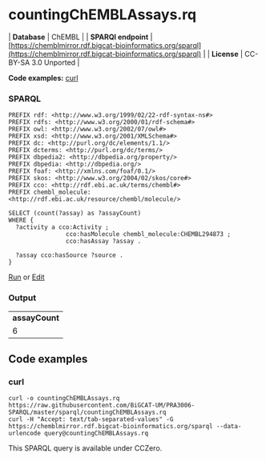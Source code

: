 # countingChEMBLAssays.rq

| **Database** | ChEMBL |
| **SPARQl endpoint** | [https://chemblmirror.rdf.bigcat-bioinformatics.org/sparql](https://chemblmirror.rdf.bigcat-bioinformatics.org/sparql) |
| **License** | CC-BY-SA 3.0 Unported |

**Code examples:** [curl](#curl)

### SPARQL

```sparql
PREFIX rdf: <http://www.w3.org/1999/02/22-rdf-syntax-ns#>
PREFIX rdfs: <http://www.w3.org/2000/01/rdf-schema#>
PREFIX owl: <http://www.w3.org/2002/07/owl#>
PREFIX xsd: <http://www.w3.org/2001/XMLSchema#>
PREFIX dc: <http://purl.org/dc/elements/1.1/>
PREFIX dcterms: <http://purl.org/dc/terms/>
PREFIX dbpedia2: <http://dbpedia.org/property/>
PREFIX dbpedia: <http://dbpedia.org/>
PREFIX foaf: <http://xmlns.com/foaf/0.1/>
PREFIX skos: <http://www.w3.org/2004/02/skos/core#>
PREFIX cco: <http://rdf.ebi.ac.uk/terms/chembl#>
PREFIX chembl_molecule: <http://rdf.ebi.ac.uk/resource/chembl/molecule/>

SELECT (count(?assay) as ?assayCount)
WHERE {
  ?activity a cco:Activity ;
                cco:hasMolecule chembl_molecule:CHEMBL294873 ;
                cco:hasAssay ?assay .

  ?assay cco:hasSource ?source .
}

```

[Run](https://chemblmirror.rdf.bigcat-bioinformatics.org/sparql/?query=PREFIX%20rdf%3A%20%3Chttp%3A%2F%2Fwww.w3.org%2F1999%2F02%2F22-rdf-syntax-ns%23%3E%0APREFIX%20rdfs%3A%20%3Chttp%3A%2F%2Fwww.w3.org%2F2000%2F01%2Frdf-schema%23%3E%0APREFIX%20owl%3A%20%3Chttp%3A%2F%2Fwww.w3.org%2F2002%2F07%2Fowl%23%3E%0APREFIX%20xsd%3A%20%3Chttp%3A%2F%2Fwww.w3.org%2F2001%2FXMLSchema%23%3E%0APREFIX%20dc%3A%20%3Chttp%3A%2F%2Fpurl.org%2Fdc%2Felements%2F1.1%2F%3E%0APREFIX%20dcterms%3A%20%3Chttp%3A%2F%2Fpurl.org%2Fdc%2Fterms%2F%3E%0APREFIX%20dbpedia2%3A%20%3Chttp%3A%2F%2Fdbpedia.org%2Fproperty%2F%3E%0APREFIX%20dbpedia%3A%20%3Chttp%3A%2F%2Fdbpedia.org%2F%3E%0APREFIX%20foaf%3A%20%3Chttp%3A%2F%2Fxmlns.com%2Ffoaf%2F0.1%2F%3E%0APREFIX%20skos%3A%20%3Chttp%3A%2F%2Fwww.w3.org%2F2004%2F02%2Fskos%2Fcore%23%3E%0APREFIX%20cco%3A%20%3Chttp%3A%2F%2Frdf.ebi.ac.uk%2Fterms%2Fchembl%23%3E%0APREFIX%20chembl_molecule%3A%20%3Chttp%3A%2F%2Frdf.ebi.ac.uk%2Fresource%2Fchembl%2Fmolecule%2F%3E%0A%0ASELECT%20%28count%28%3Fassay%29%20as%20%3FassayCount%29%0AWHERE%20%7B%0A%20%20%3Factivity%20a%20cco%3AActivity%20%3B%0A%20%20%20%20%20%20%20%20%20%20%20%20%20%20%20%20cco%3AhasMolecule%20chembl_molecule%3ACHEMBL294873%20%3B%0A%20%20%20%20%20%20%20%20%20%20%20%20%20%20%20%20cco%3AhasAssay%20%3Fassay%20.%0A%0A%20%20%3Fassay%20cco%3AhasSource%20%3Fsource%20.%0A%7D%0A%0A) or [Edit](https://chemblmirror.rdf.bigcat-bioinformatics.org/?q=PREFIX%20rdf%3A%20%3Chttp%3A%2F%2Fwww.w3.org%2F1999%2F02%2F22-rdf-syntax-ns%23%3E%0APREFIX%20rdfs%3A%20%3Chttp%3A%2F%2Fwww.w3.org%2F2000%2F01%2Frdf-schema%23%3E%0APREFIX%20owl%3A%20%3Chttp%3A%2F%2Fwww.w3.org%2F2002%2F07%2Fowl%23%3E%0APREFIX%20xsd%3A%20%3Chttp%3A%2F%2Fwww.w3.org%2F2001%2FXMLSchema%23%3E%0APREFIX%20dc%3A%20%3Chttp%3A%2F%2Fpurl.org%2Fdc%2Felements%2F1.1%2F%3E%0APREFIX%20dcterms%3A%20%3Chttp%3A%2F%2Fpurl.org%2Fdc%2Fterms%2F%3E%0APREFIX%20dbpedia2%3A%20%3Chttp%3A%2F%2Fdbpedia.org%2Fproperty%2F%3E%0APREFIX%20dbpedia%3A%20%3Chttp%3A%2F%2Fdbpedia.org%2F%3E%0APREFIX%20foaf%3A%20%3Chttp%3A%2F%2Fxmlns.com%2Ffoaf%2F0.1%2F%3E%0APREFIX%20skos%3A%20%3Chttp%3A%2F%2Fwww.w3.org%2F2004%2F02%2Fskos%2Fcore%23%3E%0APREFIX%20cco%3A%20%3Chttp%3A%2F%2Frdf.ebi.ac.uk%2Fterms%2Fchembl%23%3E%0APREFIX%20chembl_molecule%3A%20%3Chttp%3A%2F%2Frdf.ebi.ac.uk%2Fresource%2Fchembl%2Fmolecule%2F%3E%0A%0ASELECT%20%28count%28%3Fassay%29%20as%20%3FassayCount%29%0AWHERE%20%7B%0A%20%20%3Factivity%20a%20cco%3AActivity%20%3B%0A%20%20%20%20%20%20%20%20%20%20%20%20%20%20%20%20cco%3AhasMolecule%20chembl_molecule%3ACHEMBL294873%20%3B%0A%20%20%20%20%20%20%20%20%20%20%20%20%20%20%20%20cco%3AhasAssay%20%3Fassay%20.%0A%0A%20%20%3Fassay%20cco%3AhasSource%20%3Fsource%20.%0A%7D%0A%0A)



### Output

<!-- https://chemblmirror.rdf.bigcat-bioinformatics.org/sparql -->
<table>
  <tr>
    <td><b>assayCount</b></td>
  </tr>
  <tr>
    <td>6</td>
  </tr>
</table>

## Code examples

### curl

```shell
curl -o countingChEMBLAssays.rq https://raw.githubusercontent.com/BiGCAT-UM/PRA3006-SPARQL/master/sparql/countingChEMBLAssays.rq
curl -H "Accept: text/tab-separated-values" -G https://chemblmirror.rdf.bigcat-bioinformatics.org/sparql --data-urlencode query@countingChEMBLAssays.rq
```

This SPARQL query is available under CCZero.

